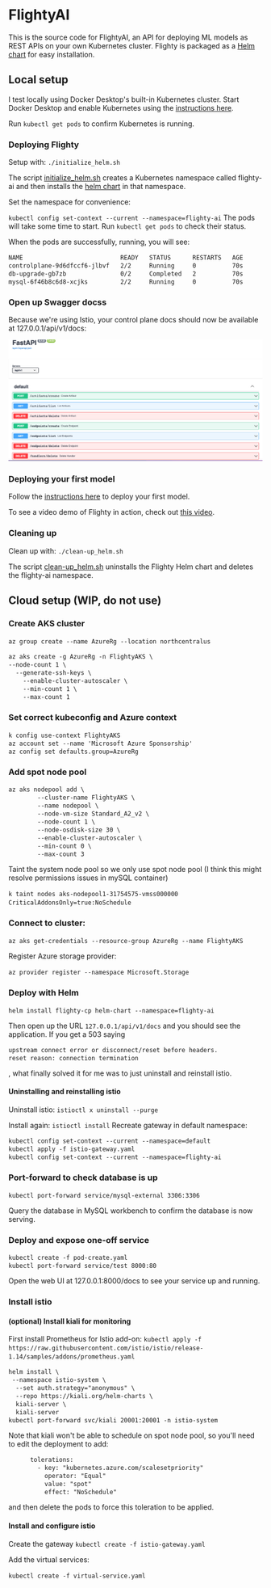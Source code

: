# FlightyAI

This is the source code for FlightyAI, an API for deploying ML models as REST APIs on your own Kubernetes cluster. Flighty is packaged as a [Helm chart](https://helm.sh/) for easy installation.

## Local setup

I test locally using Docker Desktop's built-in Kubernetes cluster. Start Docker Desktop and enable Kubernetes using the [instructions here](https://docs.docker.com/desktop/kubernetes/).

Run `kubectl get pods` to confirm Kubernetes is running.

### Deploying Flighty

Setup with: `./initialize_helm.sh`

The script [initialize_helm.sh](./initialize_helm.sh) creates a Kubernetes namespace called flighty-ai and then installs the [helm chart](./helm-chart/Chart.yaml) in that namespace. 

Set the namespace for convenience:

`kubectl config set-context --current --namespace=flighty-ai`
The pods will take some time to start. Run `kubectl get pods` to check their status.

When the pods are successfully, running, you will see:

```
NAME                           READY   STATUS      RESTARTS   AGE
controlplane-9d6dfccf6-jlbvf   2/2     Running     0          70s
db-upgrade-gb7zb               0/2     Completed   2          70s
mysql-6f46b8c6d8-xcjks         2/2     Running     0          70s
```


### Open up Swagger docss

Because we're using Istio, your control plane docs should now be available at 127.0.0.1/api/v1/docs:

![](./sample_docs.png)

### Deploying your first model

Follow the [instructions here](https://github.com/FlightyAI/flighty-sample) to deploy your first model.

To see a video demo of Flighty in action, check out [this video](https://www.loom.com/share/e0f5b13078b1482ba025cda26e0c2ef3).

### Cleaning up

Clean up with: `./clean-up_helm.sh`

The script [clean-up_helm.sh](./clean-up_helm.sh) uninstalls the Flighty Helm chart and deletes the flighty-ai namespace.


## Cloud setup (WIP, do not use)

### Create AKS cluster

`az group create --name AzureRg --location northcentralus`

```
az aks create -g AzureRg -n FlightyAKS \
--node-count 1 \
  --generate-ssh-keys \
  	--enable-cluster-autoscaler \
	--min-count 1 \
	--max-count 1
```

### Set correct kubeconfig and Azure context

```
k config use-context FlightyAKS
az account set --name 'Microsoft Azure Sponsorship'
az config set defaults.group=AzureRg

```

### Add spot node pool
```
az aks nodepool add \
    	--cluster-name FlightyAKS \
    	--name nodepool \
    	--node-vm-size Standard_A2_v2 \
    	--node-count 1 \
    	--node-osdisk-size 30 \
    	--enable-cluster-autoscaler \
    	--min-count 0 \
    	--max-count 3

```
Taint the system node pool so we only use spot node pool (I think this might resolve permissions issues in mySQL container)

`k taint nodes aks-nodepool1-31754575-vmss000000 CriticalAddonsOnly=true:NoSchedule`

### Connect to cluster:

`az aks get-credentials --resource-group AzureRg --name FlightyAKS `

Register Azure storage provider:

`az provider register --namespace Microsoft.Storage`


### Deploy with Helm

```
helm install flighty-cp helm-chart --namespace=flighty-ai
```
Then open up the URL
`127.0.0.1/api/v1/docs` and you should see the application. If you get a 503 saying 
  ```
  upstream connect error or disconnect/reset before headers. 
  reset reason: connection termination
  ```
  , 
what finally solved it for me was to just uninstall and reinstall istio.

#### Uninstalling and reinstalling istio

Uninstall istio: `istioctl x uninstall --purge`

Install again: `istioctl install`
Recreate gateway in default namespace: 

```
kubectl config set-context --current --namespace=default
kubectl apply -f istio-gateway.yaml
kubectl config set-context --current --namespace=flighty-ai
```

### Port-forward to check database is up

`kubectl port-forward service/mysql-external 3306:3306`

Query the database in MySQL workbench to confirm the database is now serving.



### Deploy and expose one-off service

```
kubectl create -f pod-create.yaml
kubectl port-forward service/test 8000:80  
```

Open the web UI at 127.0.0.1:8000/docs to see your service up and running.

### Install istio

#### (optional) Install kiali for monitoring

First install Prometheus for Istio add-on:
`kubectl apply -f https://raw.githubusercontent.com/istio/istio/release-1.14/samples/addons/prometheus.yaml`

```
helm install \
 --namespace istio-system \
  --set auth.strategy="anonymous" \
  --repo https://kiali.org/helm-charts \
  kiali-server \
  kiali-server
kubectl port-forward svc/kiali 20001:20001 -n istio-system
```

Note that kiali won't be able to schedule on spot node pool, so you'll need to edit the deployment to add:

```
      tolerations:
        - key: "kubernetes.azure.com/scalesetpriority"
          operator: "Equal"
          value: "spot"
          effect: "NoSchedule"
```

and then delete the pods to force this toleration to be applied.

#### Install and configure istio

Create the gateway
`kubectl create -f istio-gateway.yaml`

Add the virtual services:

`kubectl create -f virtual-service.yaml`
